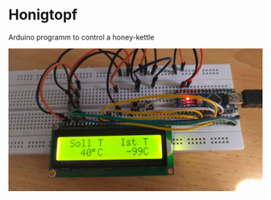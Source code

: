 # Honigtopf

Arduino programm to control a honey-kettle

![alt tag](https://github.com/alex7786/Honigtopf/blob/master/FirstDemo.jpeg)
